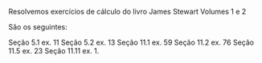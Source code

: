 Resolvemos exercícios de cálculo do livro James Stewart Volumes 1 e 2

São os seguintes:

Seção 5.1 ex. 11
Seção 5.2 ex. 13
Seção 11.1 ex. 59
Seção 11.2 ex. 76
Seção 11.5 ex. 23
Seção 11.11 ex. 1.
